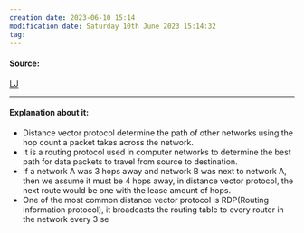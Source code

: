 ```yaml
---
creation date: 2023-06-10 15:14
modification date: Saturday 10th June 2023 15:14:32
tag: 
---
```


#### Source:
[LJ](https://linuxjourney.com/lesson/distance-vector-protocols)

--------------------------------------

#### Explanation about it:

* Distance vector protocol determine the path of other networks using the hop count a packet takes across the network.
* It is a routing protocol used in computer networks to determine the best path for data packets to travel from source to destination.
* If a network A was 3 hops away and network B was next to network A, then we assume it must be 4 hops away, in distance vector protocol, the next route would be one with the lease amount of hops.
* One of the most common distance vector protocol is RDP(Routing information protocol), it broadcasts the routing table to every router in the network every 3 se